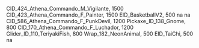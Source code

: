 CID_424_Athena_Commando_M_Vigilante, 1500
CID_423_Athena_Commando_F_Painter, 1500
EID_BasketballV2, 500
na
na
CID_586_Athena_Commando_F_PunkDevil, 1200
Pickaxe_ID_138_Gnome, 800
CID_170_Athena_Commando_F_Luchador, 1200
Glider_ID_110_TeriyakiFish, 800
Wrap_182_NeonAnimal, 500
EID_TaiChi, 500
na